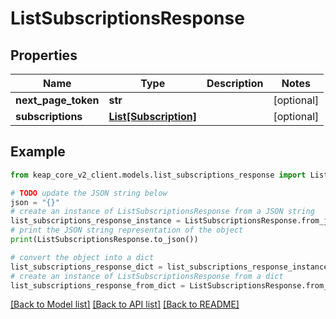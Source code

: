 # ListSubscriptionsResponse


## Properties

Name | Type | Description | Notes
------------ | ------------- | ------------- | -------------
**next_page_token** | **str** |  | [optional] 
**subscriptions** | [**List[Subscription]**](Subscription.md) |  | [optional] 

## Example

```python
from keap_core_v2_client.models.list_subscriptions_response import ListSubscriptionsResponse

# TODO update the JSON string below
json = "{}"
# create an instance of ListSubscriptionsResponse from a JSON string
list_subscriptions_response_instance = ListSubscriptionsResponse.from_json(json)
# print the JSON string representation of the object
print(ListSubscriptionsResponse.to_json())

# convert the object into a dict
list_subscriptions_response_dict = list_subscriptions_response_instance.to_dict()
# create an instance of ListSubscriptionsResponse from a dict
list_subscriptions_response_from_dict = ListSubscriptionsResponse.from_dict(list_subscriptions_response_dict)
```
[[Back to Model list]](../README.md#documentation-for-models) [[Back to API list]](../README.md#documentation-for-api-endpoints) [[Back to README]](../README.md)



